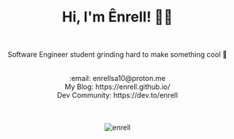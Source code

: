 <div align="center">
 <p align="center">
  <div>
    <h1>Hi, I'm Ênrell! 👋👋 </h1> <br>
    <p>Software Engineer student grinding hard to make something cool 🚀 </p> <br>
    :email:	enrellsa10@proton.me <br>
<!--     :art: Portfolio: https://enrell.vercel.app <br> -->
          My Blog: https://enrell.github.io/ <br>
          Dev Community: https://dev.to/enrell <br>

  </div>
  <div>
   <br>
   <br>
      <p><img align="center" src="https://github-readme-stats.vercel.app/api/top-langs?username=enrell&show_icons=true&locale=en&layout=compact&hide=Jupyter%20Notebook&hide=PHP" alt="enrell" /></p>
  </div>
</p>
</div>
